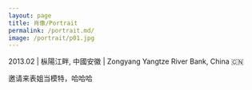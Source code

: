 ```yaml
---
layout: page
title: 肖像/Portrait
permalink: /portrait.md/
image: /portrait/p01.jpg
---
```

2013.02 | 枞陽江畔, 中國安徽 | Zongyang Yangtze River Bank, China 🇨🇳

邀请来表姐当模特，哈哈哈
